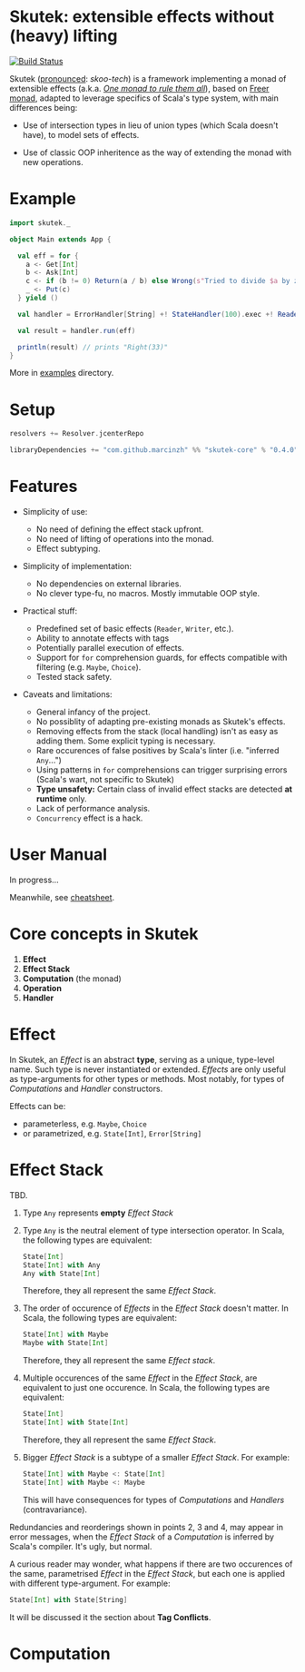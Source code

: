 # Skutek: extensible effects without (heavy) lifting

[![Build Status](https://travis-ci.org/marcinzh/skutek.svg?branch=master)](https://travis-ci.org/marcinzh/skutek)

Skutek ([pronounced](https://translate.google.com/#pl/en/skutek): *skoo-tech*) is a framework implementing a monad of extensible effects 
(a.k.a. [*One monad to rule them all*](https://www.youtube.com/watch?v=KGJLeHhsZBo)), based on [Freer monad](http://okmij.org/ftp/Haskell/extensible/more.pdf), adapted to leverage specifics of Scala's type system, with main differences being:

- Use of intersection types in lieu of union types (which Scala doesn't have), to model sets of effects.

- Use of classic OOP inheritence as the way of extending the monad with new operations.


# Example
```scala
import skutek._

object Main extends App {

  val eff = for {
    a <- Get[Int]
    b <- Ask[Int]
    c <- if (b != 0) Return(a / b) else Wrong(s"Tried to divide $a by zero")
    _ <- Put(c)
  } yield ()

  val handler = ErrorHandler[String] +! StateHandler(100).exec +! ReaderHandler(3)

  val result = handler.run(eff)

  println(result) // prints "Right(33)"
}
```
More in [examples](https://github.com/marcinzh/skutek/tree/master/examples/src/main/scala/skutek_examples) directory.

# Setup

```scala
resolvers += Resolver.jcenterRepo

libraryDependencies += "com.github.marcinzh" %% "skutek-core" % "0.4.0"
```

# Features

- Simplicity of use:
    - No need of defining the effect stack upfront. 
    - No need of lifting of operations into the monad.
    - Effect subtyping.
    
- Simplicity of implementation:
    - No dependencies on external libraries.
    - No clever type-fu, no macros. Mostly immutable OOP style.
     
- Practical stuff:
    - Predefined set of basic effects (`Reader`, `Writer`, etc.).
    - Ability to annotate effects with tags
    - Potentially parallel execution of effects.
    - Support for `for` comprehension guards, for effects compatible with filtering (e.g. `Maybe`, `Choice`).
    - Tested stack safety.    
    
- Caveats and limitations:
    - General infancy of the project.
    - No possiblity of adapting pre-existing monads as Skutek's effects.
    - Removing effects from the stack (local handling) isn't as easy as adding them. Some explicit typing is necessary.
    - Rare occurences of false positives by Scala's linter (i.e. "inferred `Any`...")
    - Using patterns in `for` comprehensions can trigger surprising errors (Scala's wart, not specific to Skutek)
    - **Type unsafety:** Certain class of invalid effect stacks are detected **at runtime** only. 
    - Lack of performance analysis.
    - `Concurrency` effect is a hack.


# User Manual

In progress.‥

Meanwhile, see [cheatsheet](./CHEATSHEET.md).

# Core concepts in Skutek

1. **Effect**
1. **Effect Stack**
1. **Computation** (the monad)
1. **Operation**
1. **Handler**

# Effect

In Skutek, an *Effect* is an abstract **type**, serving as a unique, type-level name. Such type is never instantiated or extended. *Effects* are only useful as type-arguments for other types or methods. Most notably, for types of *Computations* and *Handler* constructors.

Effects can be:
* parameterless, e.g. `Maybe`, `Choice`
* or parametrized, e.g. `State[Int]`, `Error[String]`

# Effect Stack

TBD.

1. Type `Any` represents **empty** *Effect Stack*

1. Type `Any` is the neutral element of type intersection operator. In Scala, the following types are equivalent:
    ```scala
    State[Int]
    State[Int] with Any
    Any with State[Int]
    ```
    Therefore, they all represent the same *Effect Stack*.

1. The order of occurence of *Effects* in the *Effect Stack* doesn't matter. In Scala, the following types are equivalent:
    ```scala
    State[Int] with Maybe
    Maybe with State[Int]
    ```
    Therefore, they all represent the same *Effect stack*.

1. Multiple occurences of the same *Effect* in the *Effect Stack*, are equivalent to just one occurence. In Scala, the following types are equivalent:
    ```scala
    State[Int]
    State[Int] with State[Int]
    ```
    Therefore, they all represent the same *Effect Stack*.

1. Bigger *Effect Stack* is a subtype of a smaller *Effect Stack*. For example:
    ```scala
    State[Int] with Maybe <: State[Int]
    State[Int] with Maybe <: Maybe
    ```
    This will have consequences for types of *Computations* and *Handlers* (contravariance).

Redundancies and reorderings shown in points 2, 3 and 4, may appear in error messages, when the *Effect Stack* of a *Computation* is inferred by Scala's compiler. It's ugly, but normal.

A curious reader may wonder, what happens if there are two occurences of the same, parametrised *Effect* in the *Effect Stack*, but each one is applied with different type-argument. For example:
```scala
State[Int] with State[String]
```
It will be discussed it the section about **Tag Conflicts**.

# Computation


